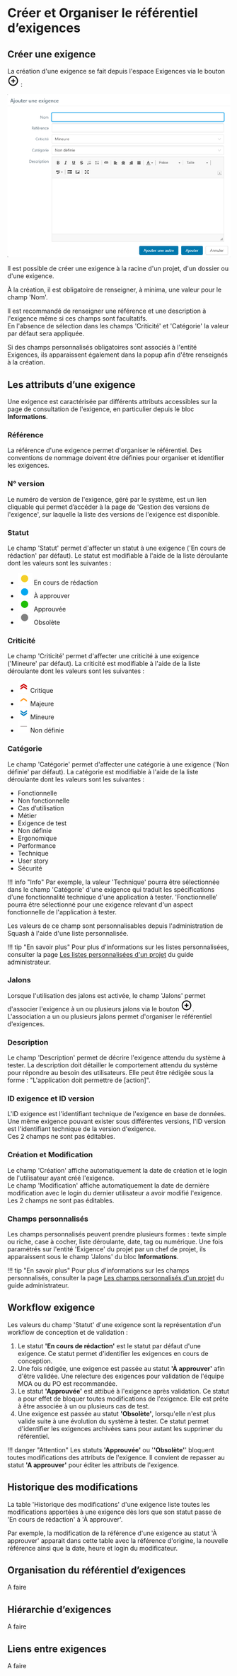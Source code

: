 # Créer et Organiser le référentiel d’exigences

## Créer une exigence 

La création d'une exigence se fait depuis l'espace Exigences via le bouton ![Bouton ajouter une exigence](resources/icone-add.png) :

![Ajouter une exigence](resources/ajouter-exigence-s-fr.png)

Il est possible de créer une exigence à la racine d'un projet, d'un dossier ou d'une exigence.

À la création, il est obligatoire de renseigner, à minima, une valeur pour le champ 'Nom'. 

Il est recommandé de renseigner une référence et une description à l'exigence même si ces champs sont facultatifs. 
<br/>En l'absence de sélection dans les champs 'Criticité' et 'Catégorie' la valeur par défaut sera appliquée.

Si des champs personnalisés obligatoires sont associés à l'entité Exigences, ils apparaissent également dans la popup afin d'être renseignés à la création.

## Les attributs d’une exigence 

Une exigence est caractérisée par différents attributs accessibles sur la page de consultation de l'exigence, en particulier depuis le bloc **Informations**.

### Référence
La référence d'une exigence permet d'organiser le référentiel. Des conventions de nommage doivent être définies pour organiser et identifier les exigences.

### N° version
Le numéro de version de l'exigence, géré par le système, est un lien cliquable qui permet d’accéder à la page de 'Gestion des versions de l'exigence', sur laquelle la liste des versions de l'exigence est disponible.

###  Statut

Le champ 'Statut' permet d'affecter un statut à une exigence ('En cours de rédaction' par défaut). Le statut est modifiable à l'aide de la liste déroulante dont les valeurs sont les suivantes :

- ![Pastille En cours de rédaction](resources/pastille-redaction-en-cours.png) En cours de rédaction 
- ![Pastille À approuver](resources/pastille-approuver-a.png) À approuver  
- ![Pastille Approuvée](resources/pastille-approuvee.png) Approuvée
- ![Pastille Obsolète](resources/pastille-obsolete.png) Obsolète

###  Criticité
Le champ 'Criticité' permet d'affecter une criticité à une exigence ('Mineure' par défaut). La criticité est modifiable à l'aide de la liste déroulante dont les valeurs sont les suivantes :

- ![Icone Critique](resources/icone-critique.png) Critique
- ![Icone Majeure](resources/icone-majeure.png) Majeure
- ![Icone Mineure](resources/icone-mineure.png) Mineure
- ![Icone Non définie](resources/icone-non-definie.png) Non définie

###  Catégorie
Le champ 'Catégorie' permet d'affecter une catégorie à une exigence ('Non définie' par défaut). La catégorie est modifiable à l'aide de la liste déroulante dont les valeurs sont les suivantes :

- Fonctionnelle
- Non fonctionnelle
- Cas d’utilisation
- Métier
- Exigence de test
- Non définie
- Ergonomique
- Performance
- Technique
- User story
- Sécurité

!!! info "Info"
    Par exemple, la valeur 'Technique' pourra être sélectionnée dans le champ 'Catégorie' d'une exigence qui traduit les spécifications d'une fonctionnalité technique d'une application à tester. 'Fonctionnelle' pourra être sélectionné pour une exigence relevant d'un aspect fonctionnelle de l'application à tester.

Les valeurs de ce champ sont personnalisables depuis l'administration de Squash à l'aide d'une liste personnalisée.

!!! tip "En savoir plus"
	Pour plus d'informations sur les listes personnalisées, consulter la page [Les listes personnalisées d'un projet](../../admin-guide/gestion-projets/configurer-projet.md#les-listes-personnalisees) du guide administrateur.

### Jalons

Lorsque l'utilisation des jalons est activée, le champ 'Jalons' permet d'associer l'exigence à un ou plusieurs jalons via le bouton ![Bouton ajouter jalon](resources/icone-add.png). L'association a un ou plusieurs jalons permet d'organiser le référentiel d'exigences.

###  Description
Le champ 'Description' permet de décrire l'exigence attendu du système à tester. La description doit détailler le comportement attendu du système pour répondre au besoin des utilisateurs.
Elle peut être rédigée sous la forme : "L'application doit permettre de [action]".

### ID exigence et ID version
L'ID exigence est l'identifiant technique de l'exigence en base de données. Une même exigence pouvant exister sous différentes versions, l'ID version est l'identifiant technique de la version d'exigence.
<br/>Ces 2 champs ne sont pas éditables. 

### Création et Modification
Le champ 'Création' affiche automatiquement la date de création et le login de l'utilisateur ayant créé l'exigence.
<br/>Le champ 'Modification' affiche automatiquement la date de dernière modification avec le login du dernier utilisateur a avoir modifié l'exigence.
<br/>Les 2 champs ne sont pas éditables.

### Champs personnalisés
Les champs personnalisés peuvent prendre plusieurs formes : texte simple ou riche, case à cocher, liste déroulante, date, tag ou numérique. Une fois paramétrés sur l'entité 'Exigence' du projet par un chef de projet, ils apparaissent sous le champ 'Jalons' du bloc **Informations**.

!!! tip "En savoir plus"
	Pour plus d'informations sur les champs personnalisés, consulter la page [Les champs personnalisés d'un projet](../../admin-guide/gestion-projets/configurer-projet.md#les-champs-personnalises) du guide administrateur.


## Workflow exigence 

Les valeurs du champ 'Statut' d'une exigence sont la représentation d'un workflow de conception et de validation : 

1. Le statut **'En cours de rédaction'** est le statut par défaut d'une exigence. Ce statut permet d'identifier les exigences en cours de conception.
2. Une fois rédigée, une exigence est passée au statut **'À approuver'** afin d'être validée. Une relecture des exigences pour validation de l'équipe MOA ou du PO est recommandée.
3. Le statut **'Approuvée'** est attibué à l'exigence après validation. Ce statut a pour effet de bloquer toutes modifications de l'exigence. Elle est prête à être associée à un ou plusieurs cas de test.
4. Une exigence est passée au statut **'Obsolète'**, lorsqu'elle n'est plus valide suite à une évolution du système à tester. Ce statut permet d'identifier les exigences archivées sans pour autant les supprimer du référentiel.

!!! danger "Attention"
    Les statuts **'Approuvée'** ou '**'Obsolète'**' bloquent toutes modifications des attributs de l'exigence. Il convient de repasser au statut **'A approuver'** pour éditer les attributs de l'exigence.

## Historique des modifications

La table 'Historique des modifications' d'une exigence liste toutes les modifications apportées à une exigence dès lors que son statut passe de 'En cours de rédaction' à 'À approuver'.

Par exemple, la modification de la référence d'une exigence au statut 'À approuver' apparait dans cette table avec la référence d'origine, la nouvelle référence ainsi que la date, heure et login du modificateur.

## Organisation du référentiel d’exigences

A faire

## Hiérarchie d’exigences

A faire

## Liens entre exigences

A faire
